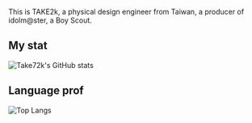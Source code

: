 This is TAKE2k, a physical design engineer from Taiwan, a producer of idolm@ster, a Boy Scout.

## My stat
![Take72k's GitHub stats](https://github-readme-stats.vercel.app/api?username=take72k&theme=tokyonight)

## Language prof
![Top Langs](https://github-readme-stats.vercel.app/api/top-langs/?username=take72k&theme=tokyonight&langs_count=5)
